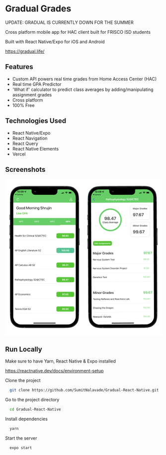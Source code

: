 
# Gradual Grades

UPDATE: GRADUAL IS CURRENTLY DOWN FOR THE SUMMER

Cross platform mobile app for HAC client built for FRISCO ISD students

Built with React Native/Expo for iOS and Android

https://gradual.life/


## Features

- Custom API  powers real time grades from Home Access Center (HAC)
- Real time GPA Predictor
- 'What if' calculator to predict class averages by adding/manipulating assignment grades 
- Cross platform
- 100% Free


## Technologies Used

- React Native/Expo
- React Navigation
- React Query
- React Native Elements
- Vercel



## Screenshots

![](https://github.com/SumitNalavade/Gradual-React-Native/blob/master/assets/mockups.png?raw=true)


## Run Locally

Make sure to have Yarn, React Native & Expo installed

https://reactnative.dev/docs/environment-setup

Clone the project

```bash
  git clone https://github.com/SumitNalavade/Gradual-React-Native.git
```

Go to the project directory

```bash
  cd Gradual-React-Native
```

Install dependencies

```bash
  yarn
```

Start the server

```bash
  expo start
```

